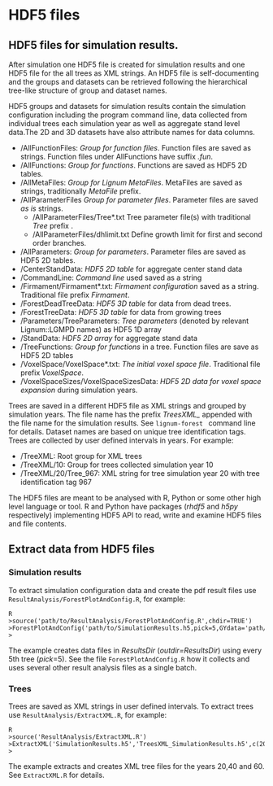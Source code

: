 # HDF5 files
## HDF5 files for simulation results.

After simulation one HDF5 file is created for simulation results
and one HDF5 file for the all trees as XML strings.  An HDF5 file
is self-documenting and the groups and datasets can be retrieved
following the hierarchical tree-like structure of group and dataset names. 

HDF5 groups and datasets for simulation results contain the simulation configuration
including the program command line, data collected from individual trees each simulation year
as well as aggregate stand level data.The 2D and 3D datasets have also attribute
names for data columns.

- /AllFunctionFiles: *Group for function files*. Function files are saved as strings.
   Function files under AllFunctions have suffix *.fun*.
- /AllFunctions: *Group for functions*. Functions are saved as HDF5 2D tables.
- /AllMetaFiles: *Group for Lignum MetaFiles*. MetaFiles are saved as strings, traditionally *MetaFile* prefix.
- /AllParameterFiles *Group for parameter files*. Parameter files are saved *as is* strings.
  - /AllParameterFiles/Tree\*.txt Tree parameter file(s) with traditional *Tree* prefix .
  - /AllParameterFiles/dhlimit.txt Define growth limit for first and second order branches.
- /AllParameters: *Group for parameters*. Parameter files are saved as HDF5 2D tables.
- /CenterStandData: *HDF5 2D table* for aggregate center stand data
- /CommandLine: *Command line* used saved as a string
- /Firmament/Firmament\*.txt: *Firmament configuration* saved as a string. Traditional file prefix *Firmament*. 
- /ForestDeadTreeData: *HDF5 3D table* for data from dead trees.
- /ForestTreeData: *HDF5 3D table* for data from growing trees
- /Parameters/TreeParameters: *Tree parameters* (denoted by relevant Lignum::LGMPD names) as HDF5 1D array
- /StandData: *HDF5 2D array* for aggregate stand data
- /TreeFunctions: *Group for functions* in a tree. Function files are save as HDF5 2D tables
- /VoxelSpace/VoxelSpace\*.txt: *The initial voxel space file*. Traditional file prefix *VoxelSpace*.
- /VoxelSpaceSizes/VoxelSpaceSizesData: *HDF5 2D data for voxel space expansion* during simulation years.

Trees are saved in a different HDF5 file as XML strings and grouped by simulation years. The file
name has the prefix *TreesXML_* appended with the file name for the simulation results. See `lignum-forest `
command line for details. Dataset names are based on unique tree identification tags. 
Trees are collected by user defined intervals in years. For example:

- /TreeXML: Root group for XML trees
- /TreeXML/10: Group for trees collected simulation year 10
- /TreeXML/20/Tree_967: XML string for tree simulation year 20 with tree identification tag 967

The HDF5 files are meant to be analysed with R, Python or some other high level language or tool.
R and Python have packages (*rhdf5* and *h5py* respectively) implementing HDF5 API to read, write and examine
HDF5 files and file contents.

## Extract data from HDF5 files

### Simulation results 
To extract simulation configuration data and create the pdf result files
use `ResultAnalysis/ForestPlotAndConfig.R`, for example:
	
	R
	>source('path/to/ResultAnalysis/ForestPlotAndConfig.R',chdir=TRUE')
	>ForestPlotAndConfig('path/to/SimulationResults.h5,pick=5,GYdata='path/to/ResultAnalysis',outdir='ResultsDir')
	>
	
The example creates data files in *ResultsDir* (*outdir=ResultsDir*) using every 5th tree (*pick*=5). 
See the file `ForestPlotAndConfig.R` how it collects and uses several other result analysis files 
as a single batch.

### Trees
Trees are saved as XML strings in user defined intervals. To extract trees use 
`ResultAnalysis/ExtractXML.R`, for example:

	R
	>source('ResultAnalysis/ExtractXML.R')
	>ExtractXML('SimulationResults.h5','TreesXML_SimulationResults.h5',c(20,40,60))
	>

The example extracts and creates XML tree files for the years 20,40 and 60. 
See `ExtractXML.R` for details.



